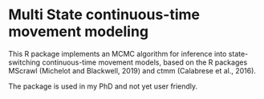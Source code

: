 # Multi State continuous-time movement modeling

This R package implements an MCMC algorithm for inference into state-switching continuous-time movement models, based on the R packages MScrawl (Michelot and Blackwell, 2019) and ctmm (Calabrese et al., 2016).

The package is used in my PhD and not yet user friendly.

